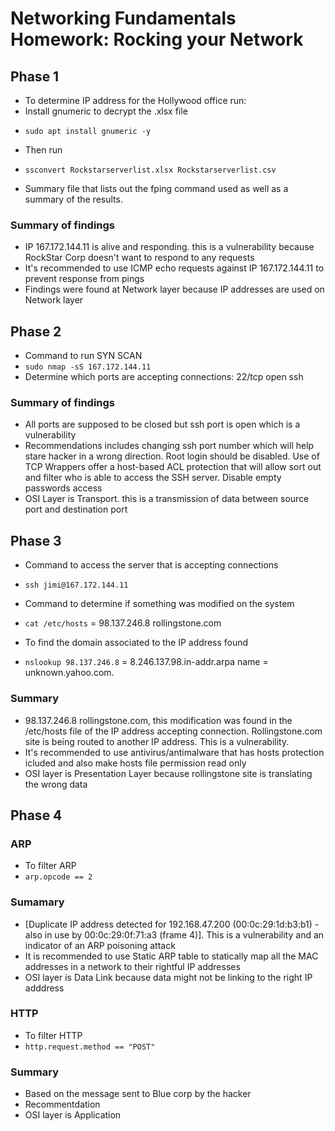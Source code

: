# Networking Fundamentals Homework: Rocking your Network
## Phase 1
* To determine IP address for the Hollywood office run:
* Install gnumeric to decrypt the .xlsx file
- `sudo apt install gnumeric -y`

* Then run 
- `ssconvert Rockstarserverlist.xlsx Rockstarserverlist.csv`

- Summary file that lists out the fping command used as well as a summary of the results.

### Summary of findings
- IP 167.172.144.11 is alive and responding. this is a vulnerability because RockStar Corp doesn't want to respond to any requests
- It's recommended to use ICMP echo requests against IP 167.172.144.11 to prevent response from pings
- Findings were found at Network layer because IP addresses are used on Network layer

## Phase 2
- Command to run SYN SCAN
- `sudo nmap -sS 167.172.144.11`
- Determine which ports are accepting connections: 22/tcp   open   ssh 

### Summary of findings
- All ports are supposed to be closed but ssh port is open which is a vulnerability
- Recommendations includes changing ssh port number which will help stare hacker in a wrong direction. Root login should be disabled. Use of TCP Wrappers offer a host-based ACL protection that will allow sort out and filter who is able to access the SSH server. Disable empty passwords access
- OSI Layer is Transport. this is a transmission of data between source port and destination port

## Phase 3
- Command to access the server that is accepting connections
- `ssh jimi@167.172.144.11`

- Command to determine if something was modified on the system
- `cat /etc/hosts` = 98.137.246.8 rollingstone.com

- To find the domain associated to the IP address found
- `nslookup 98.137.246.8` = 8.246.137.98.in-addr.arpa	name = unknown.yahoo.com.

### Summary 
- 98.137.246.8 rollingstone.com, this modification was found in the /etc/hosts file of the IP address accepting connection. Rollingstone.com site is being routed to another IP address. This is a vulnerability.
- It's recommended to use antivirus/antimalware that has hosts protection icluded and also make hosts file permission read only 
- OSI layer is Presentation Layer because rollingstone site is translating the wrong data

## Phase 4
### ARP
- To filter ARP
- `arp.opcode == 2`
### Sumamary
- [Duplicate IP address detected for 192.168.47.200 (00:0c:29:1d:b3:b1) - also in use by 00:0c:29:0f:71:a3 (frame 4)]. This is a vulnerability and an indicator of an ARP poisoning attack
- It is recommended to use Static ARP table to statically map all the MAC addresses in a network to their rightful IP addresses
- OSI layer is Data Link because data might not be linking to the right IP adddress

### HTTP
- To filter HTTP
- `http.request.method == "POST"`

### Summary 
- Based on the message sent to Blue corp by the hacker 
- Recommentdation
- OSI layer is Application
